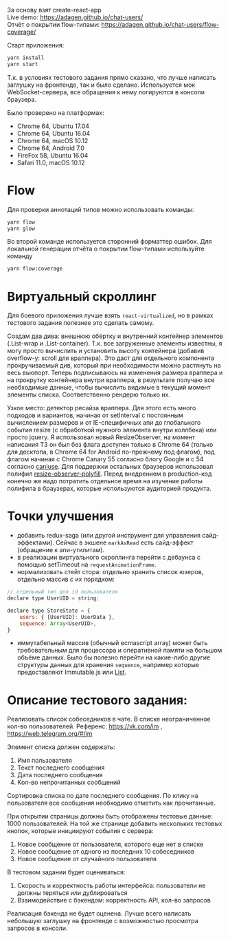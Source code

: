 За основу взят create-react-app  
Live demo: https://adagen.github.io/chat-users/  
Отчёт о покрытии flow-типами: https://adagen.github.io/chat-users/flow-coverage/  
  
Старт приложения:
```bash
yarn install
yarn start
```
Т.к. в условиях тестового задания прямо сказано, что лучше написать заглушку на фронтенде, так и было сделано. Используется мок WebSocket-сервера, все обращения к нему логируются в консоли браузера.
  
Было проверено на платформах:
* Chrome 64, Ubuntu 17.04
* Chrome 64, Ubuntu 16.04
* Chrome 64, macOS 10.12
* Chrome 64, Android 7.0
* FireFox 58, Ubuntu 16.04
* Safari 11.0, macOS 10.12

Flow
====
Для проверки аннотаций типов можно использовать команды:
```bash
yarn flow
yarn glow
```
Во второй команде используется сторонний форматтер ошибок.
Для локальной генерации отчёта о покрытии flow-типами используйте команду
```bash
yarn flow:coverage
```


Виртуальный скроллинг
=====================
Для боевого приложения лучше взять `react-virtualized`, но в рамках тестового задания полезнее это сделать самому.


Создам два дива: внешнюю обёртку и внутренний контейнер элементов (.List-wrap и .List-container).
Т.к. все загруженные элементы известны, я могу просто вычислить и установить высоту контейнера
(добавив overflow-y: scroll для враппера). Это даст для отдельного компонента прокручиваемый див,
который при необходимости можно растянуть на весь вьюпорт.
Теперь подписываюсь на изменения размера враппера и на прокрутку контейнера внутри враппера,
в результате получаю все необходимые данные, чтобы вычислить видимые в текущий момент элементы списка.
Соответственно рендерю только их.

Узкое место: детектор ресайза враппера. Для этого есть много подходов и вариантов,
начиная от setInterval с постоянным вычислением размеров и от IE-специфичных апи
до глобального события resize (с обработкой нужного элемента внутри коллбека) или просто jquery.
Я использовал новый ResizeObserver, на момент написания ТЗ он был без флага доступен только в Chrome 64
(только для десктопа, в Chrome 64 for Android по-прежнему под флагом),
под флагом начиная с Chrome Canary 55 согласно блогу Google и с 54 согласно [caniuse](https://caniuse.com/resizeobserver).
Для поддержки остальных браузеров использовал полифил
[resize-observer-polyfill](https://www.npmjs.com/package/resize-observer-polyfill).
Перед внедрением в production-код конечно же надо потратить отдельное время
на изучение работы полифила в браузерах, которые используются аудиторией продукта.


Точки улучшения
===============
* добавить redux-saga (или другой инструмент для управления сайд-эффектами). Сейчас в экшене `markAsRead` есть сайд-эффект (обращение к апи-утилитам).
* в реализации виртуального скроллинга перейти с дебаунса с помощью setTimeout на `requestAnimationFrame`.
* нормализовать стейт стора: отдельно хранить список юзеров, отдельно массив с их порядком:
```javascript
// отдельный тип для id пользователя
declare type UserUID = string;

declare type StoreState = {
    users: { [UserUID]: UserData },
    sequence: Array<UserUID>,
}
```
* иммутабельный массив (обычный ecmascript array) может быть требовательным для процессора и оперативной памяти на большом объёме данных. Было бы полезно перейти на какие-либо другие структуры данных для хранения `sequence`, например которые предоставляют Immutable.js или [List](https://www.npmjs.com/package/list).


Описание тестового задания:
===========================

Реализовать список собеседников в чате. В списке неограниченное кол-во пользователей.
Референс: https://vk.com/im , https://web.telegram.org/#/im

Элемент списка должен содержать:
1. Имя пользователя
2. Текст последнего сообщения
3. Дата последнего сообщения
4. Кол-во непрочитанных сообщений

Сортировка списка по дате последнего сообщения.
По клику на пользователя все сообщения необходимо отметить как прочитанные.

При открытии страницы должны быть отображены тестовые данные: 1000 пользователей.
На той же странице добавить нескольких тестовых кнопок, которые инициируют события с сервера:
1. Новое сообщение от пользователя, которого еще нет в списке
2. Новое сообщение от одного из последних 10 собеседников
3. Новое сообщение от случайного пользователя

В тестовом задании будет оцениваться:
1. Скорость и корректность работы интерфейса: пользователи не должны теряться или дублироваться
2. Взаимодействие с бэкендом: корректность API, кол-во запросов

Реализация бэкенда не будет оценена.
Лучше всего написать небольшую заглушку на фронтенде с возможностью просмотра запросов в консоли.
